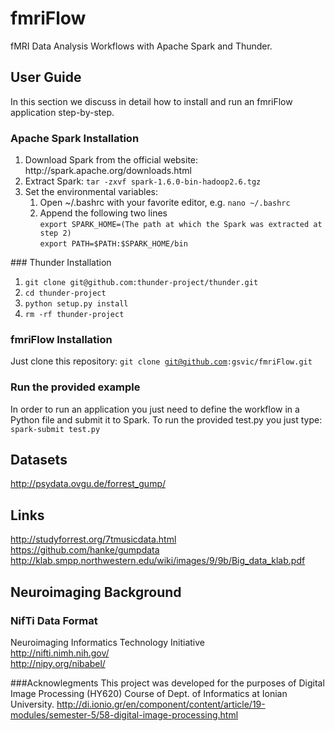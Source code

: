 # fmriFlow 
fMRI Data Analysis Workflows with Apache Spark and Thunder. 

## User Guide
In this section we discuss in detail how to install and run an fmriFlow application step-by-step.
### Apache Spark Installation
<ol>
  <li>
    Download Spark from the official website: http://spark.apache.org/downloads.html
  </li>
  <li>
    Extract Spark: <code>tar -zxvf spark-1.6.0-bin-hadoop2.6.tgz</code>
  </li>
  <li>
    Set the environmental variables:
    <ol>
      <li>
        Open ~/.bashrc with your favorite editor, e.g. <code>nano ~/.bashrc</code>
      </li>
      <li>
        Append the following two lines<br>
        <code>export SPARK_HOME=(The path at which the Spark was extracted at step 2)</code><br>
        <code>export PATH=$PATH:$SPARK_HOME/bin</code>
      </li>
    </ol>
  </li>
</ol>
### Thunder Installation
<ol>
  <li>
    <code>git clone git@github.com:thunder-project/thunder.git</code>
  </li>
  <li>
    <code>cd thunder-project</code>
  </li>
  <li>
    <code>python setup.py install</code>
  </li>
  <li>
    <code>rm -rf thunder-project</code>
  </li>
</ol>

### fmriFlow Installation
Just clone this repository: <code>git clone git@github.com:gsvic/fmriFlow.git</code>

### Run the provided example
In order to run an application you just need to define the workflow in a Python file and submit it to Spark. To run the provided test.py you just type: <code>spark-submit test.py</code>

## Datasets
http://psydata.ovgu.de/forrest_gump/

## Links
http://studyforrest.org/7tmusicdata.html
https://github.com/hanke/gumpdata
http://klab.smpp.northwestern.edu/wiki/images/9/9b/Big_data_klab.pdf

## Neuroimaging Background
### NifTi Data Format
Neuroimaging Informatics Technology Initiative <br>
http://nifti.nimh.nih.gov/ <br>
http://nipy.org/nibabel/

###Acknowlegments
This project was developed for the purposes of Digital Image Processing (HY620) Course of Dept. of Informatics at Ionian University.
http://di.ionio.gr/en/component/content/article/19-modules/semester-5/58-digital-image-processing.html
